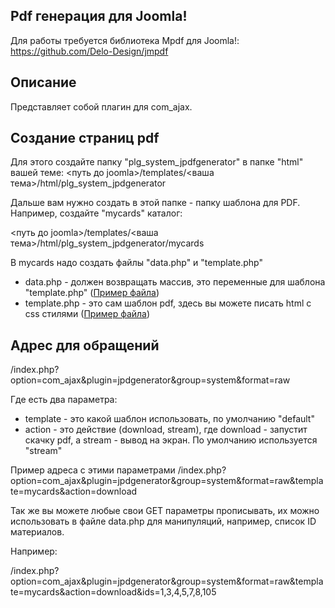 ## Pdf генерация для Joomla!

Для работы требуется библиотека Mpdf для Joomla!:
https://github.com/Delo-Design/jmpdf

## Описание
Представляет собой плагин для com_ajax.

## Создание страниц pdf
Для этого создайте папку "plg_system_jpdfgenerator" в папке "html" вашей теме:
<путь до joomla>/templates/<ваша тема>/html/plg_system_jpdgenerator

Дальше вам нужно создать в этой папке - папку шаблона для PDF.
Например, создайте "mycards" каталог:

<путь до joomla>/templates/<ваша тема>/html/plg_system_jpdgenerator/mycards

В mycards надо создать файлы "data.php" и "template.php"
- data.php - должен возвращать массив, это переменные для шаблона "template.php" ([Пример файла](https://github.com/Delo-Design/jpdfgenerator/blob/master/tmpl/default/data.php))
- template.php - это сам шаблон pdf, здесь вы можете писать html с css стилями ([Пример файла](https://github.com/Delo-Design/jpdfgenerator/blob/master/tmpl/default/template.php))

## Адрес для обращений
/index.php?option=com_ajax&plugin=jpdgenerator&group=system&format=raw

Где есть два параметра:
- template - это какой шаблон использовать, по умолчанию "default"
- action - это действие (download, stream), где download - запустит скачку pdf, а stream - вывод на экран. По умолчанию используется "stream"

Пример адреса с этими параметрами
/index.php?option=com_ajax&plugin=jpdgenerator&group=system&format=raw&template=mycards&action=download

Так же вы можете любые свои GET параметры прописывать, их можно использовать в файле data.php для манипуляций, например, список ID материалов.

Например:

/index.php?option=com_ajax&plugin=jpdgenerator&group=system&format=raw&template=mycards&action=download&ids=1,3,4,5,7,8,105